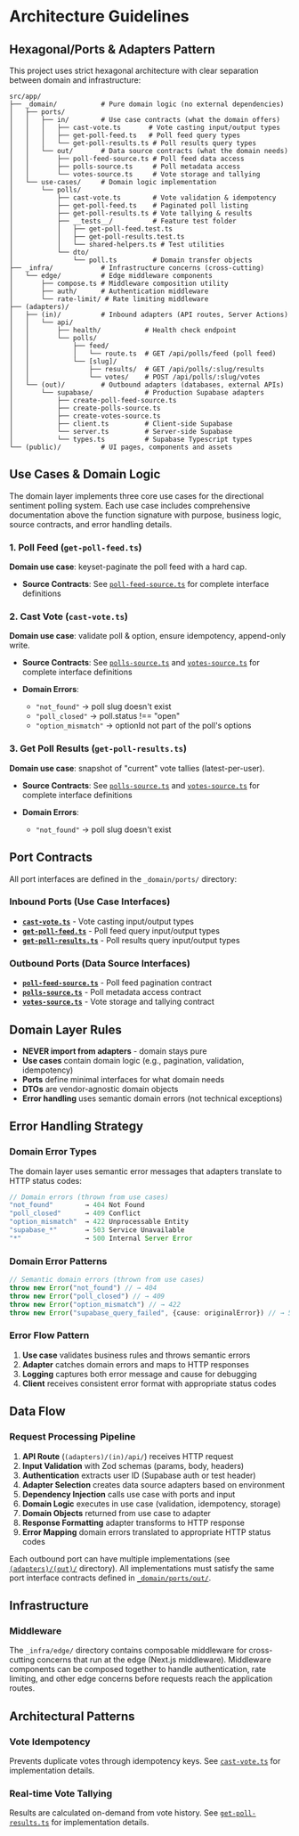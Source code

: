 # Architecture Guidelines

## Hexagonal/Ports & Adapters Pattern

This project uses strict hexagonal architecture with clear separation between domain and infrastructure:

```
src/app/
├── _domain/           # Pure domain logic (no external dependencies)
│   ├── ports/
│   │   ├── in/        # Use case contracts (what the domain offers)
│   │   │   ├── cast-vote.ts       # Vote casting input/output types
│   │   │   ├── get-poll-feed.ts   # Poll feed query types
│   │   │   └── get-poll-results.ts # Poll results query types
│   │   └── out/       # Data source contracts (what the domain needs)
│   │       ├── poll-feed-source.ts # Poll feed data access
│   │       ├── polls-source.ts     # Poll metadata access
│   │       └── votes-source.ts     # Vote storage and tallying
│   └── use-cases/     # Domain logic implementation
│       └── polls/
│           ├── cast-vote.ts        # Vote validation & idempotency
│           ├── get-poll-feed.ts    # Paginated poll listing
│           ├── get-poll-results.ts # Vote tallying & results
│           ├── __tests__/          # Feature test folder
│           │   ├── get-poll-feed.test.ts
│           │   ├── get-poll-results.test.ts
│           │   └── shared-helpers.ts # Test utilities
│           └── dto/
│               └── poll.ts         # Domain transfer objects
├── _infra/            # Infrastructure concerns (cross-cutting)
│   └── edge/          # Edge middleware components
│       ├── compose.ts # Middleware composition utility
│       ├── auth/      # Authentication middleware
│       └── rate-limit/ # Rate limiting middleware
├── (adapters)/
│   ├── (in)/          # Inbound adapters (API routes, Server Actions)
│   │   └── api/
│   │       ├── health/           # Health check endpoint
│   │       └── polls/
│   │           ├── feed/
│   │           │   └── route.ts  # GET /api/polls/feed (poll feed)
│   │           └── [slug]/
│   │               ├── results/  # GET /api/polls/:slug/results
│   │               └── votes/    # POST /api/polls/:slug/votes
│   └── (out)/         # Outbound adapters (databases, external APIs)
│       └── supabase/             # Production Supabase adapters
│           ├── create-poll-feed-source.ts
│           ├── create-polls-source.ts
│           ├── create-votes-source.ts
│           ├── client.ts         # Client-side Supabase
│           └── server.ts         # Server-side Supabase
│           └── types.ts          # Supabase Typescript types
└── (public)/          # UI pages, components and assets
```

## Use Cases & Domain Logic

The domain layer implements three core use cases for the directional sentiment polling system. Each use case includes comprehensive documentation above the function signature with purpose, business logic, source contracts, and error handling details.

### 1. Poll Feed (`get-poll-feed.ts`)

**Domain use case**: keyset-paginate the poll feed with a hard cap.

- **Source Contracts**: See [`poll-feed-source.ts`](../src/app/_domain/ports/out/poll-feed-source.ts) for complete interface definitions

### 2. Cast Vote (`cast-vote.ts`)

**Domain use case**: validate poll & option, ensure idempotency, append-only write.

- **Source Contracts**: See [`polls-source.ts`](../src/app/_domain/ports/out/polls-source.ts) and [`votes-source.ts`](../src/app/_domain/ports/out/votes-source.ts) for complete interface definitions

- **Domain Errors**:
  - `"not_found"` → poll slug doesn't exist
  - `"poll_closed"` → poll.status !== "open"
  - `"option_mismatch"` → optionId not part of the poll's options

### 3. Get Poll Results (`get-poll-results.ts`)

**Domain use case**: snapshot of "current" vote tallies (latest-per-user).

- **Source Contracts**: See [`polls-source.ts`](../src/app/_domain/ports/out/polls-source.ts) and [`votes-source.ts`](../src/app/_domain/ports/out/votes-source.ts) for complete interface definitions

- **Domain Errors**:
  - `"not_found"` → poll slug doesn't exist

## Port Contracts

All port interfaces are defined in the `_domain/ports/` directory:

### Inbound Ports (Use Case Interfaces)

- **[`cast-vote.ts`](../src/app/_domain/ports/in/cast-vote.ts)** - Vote casting input/output types
- **[`get-poll-feed.ts`](../src/app/_domain/ports/in/get-poll-feed.ts)** - Poll feed query input/output types
- **[`get-poll-results.ts`](../src/app/_domain/ports/in/get-poll-results.ts)** - Poll results query input/output types

### Outbound Ports (Data Source Interfaces)

- **[`poll-feed-source.ts`](../src/app/_domain/ports/out/poll-feed-source.ts)** - Poll feed pagination contract
- **[`polls-source.ts`](../src/app/_domain/ports/out/polls-source.ts)** - Poll metadata access contract
- **[`votes-source.ts`](../src/app/_domain/ports/out/votes-source.ts)** - Vote storage and tallying contract

## Domain Layer Rules

- **NEVER import from adapters** - domain stays pure
- **Use cases** contain domain logic (e.g., pagination, validation, idempotency)
- **Ports** define minimal interfaces for what domain needs
- **DTOs** are vendor-agnostic domain objects
- **Error handling** uses semantic domain errors (not technical exceptions)

## Error Handling Strategy

### Domain Error Types

The domain layer uses semantic error messages that adapters translate to HTTP status codes:

```typescript
// Domain errors (thrown from use cases)
"not_found"        → 404 Not Found
"poll_closed"      → 409 Conflict
"option_mismatch"  → 422 Unprocessable Entity
"supabase_*"       → 503 Service Unavailable
"*"                → 500 Internal Server Error
```

### Domain Error Patterns

```typescript
// Semantic domain errors (thrown from use cases)
throw new Error("not_found") // → 404
throw new Error("poll_closed") // → 409
throw new Error("option_mismatch") // → 422
throw new Error("supabase_query_failed", {cause: originalError}) // → 503
```

### Error Flow Pattern

1. **Use case** validates business rules and throws semantic errors
2. **Adapter** catches domain errors and maps to HTTP responses
3. **Logging** captures both error message and cause for debugging
4. **Client** receives consistent error format with appropriate status codes

## Data Flow

### Request Processing Pipeline

1. **API Route** (`(adapters)/(in)/api/`) receives HTTP request
2. **Input Validation** with Zod schemas (params, body, headers)
3. **Authentication** extracts user ID (Supabase auth or test header)
4. **Adapter Selection** creates data source adapters based on environment
5. **Dependency Injection** calls use case with ports and input
6. **Domain Logic** executes in use case (validation, idempotency, storage)
7. **Domain Objects** returned from use case to adapter
8. **Response Formatting** adapter transforms to HTTP response
9. **Error Mapping** domain errors translated to appropriate HTTP status codes

Each outbound port can have multiple implementations (see [`(adapters)/(out)/`](<../src/app/(adapters)/(out)/>) directory). All implementations must satisfy the same port interface contracts defined in [`_domain/ports/out/`](../src/app/_domain/ports/out/).

## Infrastructure

### Middleware

The `_infra/edge/` directory contains composable middleware for cross-cutting concerns that run at the edge (Next.js middleware). Middleware components can be composed together to handle authentication, rate limiting, and other edge concerns before requests reach the application routes.

## Architectural Patterns

### Vote Idempotency

Prevents duplicate votes through idempotency keys. See [`cast-vote.ts`](../src/app/_domain/use-cases/polls/cast-vote.ts) for implementation details.

### Real-time Vote Tallying

Results are calculated on-demand from vote history. See [`get-poll-results.ts`](../src/app/_domain/use-cases/polls/get-poll-results.ts) for implementation details.

